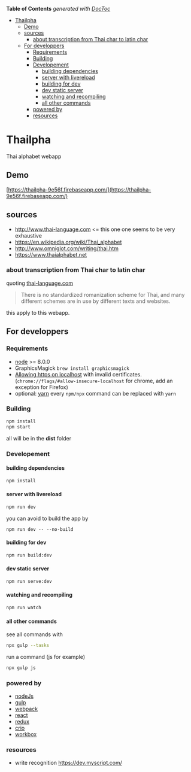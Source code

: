<!-- START doctoc generated TOC please keep comment here to allow auto update -->
<!-- DON'T EDIT THIS SECTION, INSTEAD RE-RUN doctoc TO UPDATE -->
**Table of Contents**  *generated with [DocToc](https://github.com/thlorenz/doctoc)*

- [Thailpha](#thailpha)
  - [Demo](#demo)
  - [sources](#sources)
    - [about transcription from Thai char to latin char](#about-transcription-from-thai-char-to-latin-char)
  - [For developpers](#for-developpers)
    - [Requirements](#requirements)
    - [Building](#building)
    - [Developement](#developement)
      - [building dependencies](#building-dependencies)
      - [server with livereload](#server-with-livereload)
      - [building for dev](#building-for-dev)
      - [dev static server](#dev-static-server)
      - [watching and recompiling](#watching-and-recompiling)
      - [all other commands](#all-other-commands)
    - [powered by](#powered-by)
    - [resources](#resources)

<!-- END doctoc generated TOC please keep comment here to allow auto update -->

# Thailpha

Thai alphabet webapp

## Demo

[https://thailpha-9e56f.firebaseapp.com/](https://thailpha-9e56f.firebaseapp.com/)

## sources

- http://www.thai-language.com <= this one one seems to be very exhaustive
- https://en.wikipedia.org/wiki/Thai_alphabet
- http://www.omniglot.com/writing/thai.htm
- https://www.thaialphabet.net

### about transcription from Thai char to latin char

quoting [thai-language.com](http://www.thai-language.com/ref/phonemic-transcription)

> There is no standardized romanization scheme for Thai, and many different schemes are in use by different texts and websites.

this apply to this webapp.

## For developpers 

### Requirements

- [node](http://nodejs.org/download/) >= 8.0.0
- GraphicsMagick `brew install graphicsmagick`
- [Allowing https on localhost](https://improveandrepeat.com/2016/09/allowing-self-signed-certificates-on-localhost-with-chrome-and-firefox/) with invalid certificates. (`chrome://flags/#allow-insecure-localhost` for chrome, add an exception for Firefox)
- optional: [yarn](https://yarnpkg.com/en/) every `npm/npx` command can be replaced with `yarn`

### Building

```sh
npm install
npm start
```

all will be in the **dist** folder

### Developement

#### building dependencies

```sh
npm install
```

#### server with livereload


```sh
npm run dev
```

you can avoid to build the app by

```
npm run dev -- --no-build
```

#### building for dev

```sh
npm run build:dev
```

#### dev static server

```sh
npm run serve:dev
```

#### watching and recompiling

```sh
npm run watch
```

#### all other commands

see all commands with 

```sh
npx gulp --tasks
```

run a command (js for example)

```sh
npx gulp js
```

### powered by

- [nodeJs](https://nodejs.org/en/)
- [gulp](https://gulpjs.com/)
- [webpack](https://webpack.js.org/)
- [react](https://reactjs.org/)
- [redux](https://redux.js.org/)
- [crio](https://github.com/planttheidea/crio)
- [workbox](https://developers.google.com/web/tools/workbox/)

### resources

- write recognition https://dev.myscript.com/
